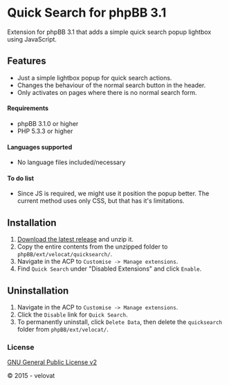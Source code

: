Quick Search for phpBB 3.1
==========

Extension for phpBB 3.1 that adds a simple quick search popup lightbox using JavaScript.

## Features
- Just a simple lightbox popup for quick search actions.
- Changes the behaviour of the normal search button in the header.
- Only activates on pages where there is no normal search form.

#### Requirements
- phpBB 3.1.0 or higher
- PHP 5.3.3 or higher

#### Languages supported
- No language files included/necessary

#### To do list
- Since JS is required, we might use it position the popup better. The current method uses only CSS, but that has it's limitations.

## Installation
1. [Download the latest release](https://github.com/velocat/QuickSearch/releases) and unzip it.
2. Copy the entire contents from the unzipped folder to `phpBB/ext/velocat/quicksearch/`.
3. Navigate in the ACP to `Customise -> Manage extensions`.
4. Find `Quick Search` under "Disabled Extensions" and click `Enable`.

## Uninstallation
1. Navigate in the ACP to `Customise -> Manage extensions`.
2. Click the `Disable` link for `Quick Search`.
3. To permanently uninstall, click `Delete Data`, then delete the `quicksearch` folder from `phpBB/ext/velocat/`.

### License
[GNU General Public License v2](http://opensource.org/licenses/GPL-2.0)

© 2015 - velovat
